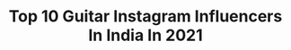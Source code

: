 ---
title: Top 10 Guitar Instagram Influencers In India In 2021
description: >-
  Find top guitar Instagram influencers in India in 2021. Most popular hashtags: #guitar #love #picoftheday.
platform: Instagram
hits: 228
text_top: Identify the top-rated Instagram accounts on inBeat.
text_bottom: Our platform aggregates 228 Instagram influencers like this in India for you to work with.
profiles:
  - username: "nickhipa"
    fullname: >-
      Nick Hipa
    bio: >-
      Pretty Deece Dude Guitarist Motion Designer
    location: "India"
    followers: 30101
    engagement: 1152
    commentsToLikes: 0.048752
    id: ck0w37lmyrzhe0i193inphxxk
    verified: false
    hashtags: ""
  - username: "nar_atoyannn"
    fullname: >-
      𝐍𝐚𝐫𝐢𝐤🌞
    bio: >-
      𝐍𝐚𝐫𝐢𝐧𝐞 𝐀𝐭𝐨𝐲𝐚𝐧☁️ .......... 👀𝐈’𝐦 18👀 🎬𝐕𝐢𝐝𝐞𝐨𝐛𝐥𝐨𝐠𝐠𝐞𝐫 🤪𝐋𝐢𝐟𝐞𝐬𝐭𝐲𝐥𝐞 👻𝐘𝐨𝐮𝐭𝐮𝐛𝐞: 𝟐5𝐤+ .......... Sk8 and guitar🆗 Es Naren chem
    location: "India"
    followers: 5606
    engagement: 2972
    commentsToLikes: 0.036873
    id: ck6ud1wstin4p0j71l0g46lk3
    verified: false
    hashtags: "#recognizeartsakh"
  - username: "stringkingz"
    fullname: >-
      Guitar Videos Daily 🤘
    bio: >-
      🎸Global Guitar Media Platform 🏆Guitar Legends Throughout History 🌎Fastest Growing Music Community ⬇️Check it out🤘
    location: "India"
    followers: 40681
    engagement: 751
    commentsToLikes: 0.019440
    id: ck8tbmrdhw9zp0j78qw68x8h3
    verified: false
    hashtags: "#guitareffects, #rockguitar, #bluesguitar, #guitarposts"
  - username: "_devan_vava_"
    fullname: >-
      Baphomet
    bio: >-
      🔪 When life gives you lemons. Worship Satan.. ⸸ • Kochi • Artist • Ukulelist • Guitarist - @_thy_artist_ @aura_photography___ @c19_patient
    location: "India"
    followers: 2052
    engagement: 2830
    commentsToLikes: 0.149516
    id: ck9hb272df2g20j78fbzcz7pw
    verified: false
    hashtags: "#twostroke, #darkthrone, #blackmetaltv, #keralavibes"
  - username: "siddharthdesai09"
    fullname: >-
      Siddharth Desai
    bio: >-
      Pro Kabaddi Player U mumba 6️⃣ Telugu titans 7️⃣ Fitness lover 🏋️‍♂️ Guitar lover🎸 Zoophilist 🐢🐘🐈🐇🐿
    location: "India"
    followers: 91258
    engagement: 973
    commentsToLikes: 0.007608
    id: ckaox0x6qba2t0i78emiklkyu
    verified: true
    hashtags: "#beyondthemat, #gt650"
  - username: "moseskoul"
    fullname: >-
      Moses
    bio: >-
      guitarist & producer #heavengang
    location: "India"
    followers: 5316
    engagement: 1565
    commentsToLikes: 0.027718
    id: ck6ufiuyrxbcy0j71rqrxebfz
    verified: false
    hashtags: "#producer, #guitar, #music, #animeost"
  - username: "that.wayfaring.spirit"
    fullname: >-
      Kriti Aggarwal
    bio: >-
      Travel | Fashion | Guitarist | Artist | 🇮🇳 Jaipurite by birth...Delhite by ♥
    location: "India"
    followers: 3207
    engagement: 2258
    commentsToLikes: 0.134938
    id: ck9hbexfxgiyq0j7832gifyb0
    verified: false
    hashtags: "#storiesofindia, #travelgram, #throwback, #igers"
  - username: "arjunaravind_"
    fullname: >-
      Arjun Aravind
    bio: >-
      Guitarist🎸 Classical lover 🎶 Subscribe my Youtube channel👇
    location: "India"
    followers: 3335
    engagement: 2408
    commentsToLikes: 0.133815
    id: ck9wg8o7rsbge0j78g9mg4yzg
    verified: false
    hashtags: "#guitarcover, #versatilemedia, #tamilcover, #keralatalents"
  - username: "vaibhav_y10"
    fullname: >-
      V A I B H A V • Y A D A V  🔥
    bio: >-
      📧 Dm / Email for collaboration 💥 4.2M family on TIKTOK || guitarist 🎸 || • Footballer ⚽️ || • LM10 🇦🇷 • 🇪🇸 Barça 🙏🏻
    location: "India"
    followers: 43009
    engagement: 1032
    commentsToLikes: 0.066659
    id: ck8wf5c6hf5gi0j78apu01d25
    verified: false
    hashtags: "#insta, #instadaily, #photography, #songs"
  - username: "ezra_helios_official"
    fullname: >-
      ezra helios
    bio: >-
      Vocalist, Guitarist, Bassist @ezra_helios_official Bassist @undyingincofficial
    location: "India"
    followers: 13982
    engagement: 439
    commentsToLikes: 0.028467
    id: ck5hloj8pkkch0i11wm8gc2uo
    verified: false
    hashtags: "#newmusic, #ezrahelios, #musiclife, #vocalist"
---